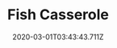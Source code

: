 ---
templateKey: blog-post
featuredpost: false
date: 2020-03-01T03:43:43.711Z
featuredimage: /img/quest_bg3.png
imgBg: quest_bg3
title: Fish Casserole
description: Jodi swung by the farm to ask you to dinner at 700 PM. Her only request was that you bring a Largemouth Bass for her fish casserole.
reward: Event Scene
tags:
  - Event
  - Jodi at 4 Hearts
  - 6am - 930am
  - Monday
  - Jodi
  - Largemouth Bass
  - 700pm
---
